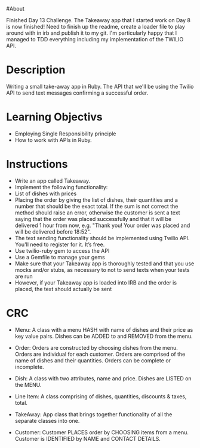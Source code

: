 #About

Finished Day 13 Challenge. The Takeaway app that I started work on Day 8 is now finished! Need to finish up the readme, create a loader file to play around with in irb and publish it to my git. I'm particularly happy that I managed to TDD everything including my implementation of the TWILIO API.

# Description

Writing a small take-away app in Ruby. The API that we'll be using the Twilio API to send text messages confirming a successful order.

# Learning Objectivs

* Employing Single Responsibility principle
* How to work with APIs in Ruby.

# Instructions

* Write an app called Takeaway.
* Implement the following functionality:
 * List of dishes with prices
 * Placing the order by giving the list of dishes, their quantities and a number that should be the exact total. If the sum is not correct the method should raise an error, otherwise the customer is sent a text saying that the order was placed successfully and that it will be delivered 1 hour from now, e.g. "Thank you! Your order was placed and will be delivered before 18:52".
 * The text sending functionality should be implemented using Twilio API. You'll need to register for it. It’s free.
* Use twilio-ruby gem to access the API
* Use a Gemfile to manage your gems
* Make sure that your Takeaway app is thoroughly tested and that you use mocks and/or stubs, as necessary to not to send texts when your tests are run
* However, if your Takeaway app is loaded into IRB and the order is placed, the text should actually be sent

# CRC

* Menu: A class with a menu HASH with name of dishes and their price as key value pairs. Dishes can be ADDED to and REMOVED from the menu.

* Order: Orders are constructed by choosing dishes from the menu. Orders are individual for each customer. Orders are comprised of the name of dishes and their quantities. Orders can be complete or incomplete.

* Dish: A class with two attributes, name and price. Dishes are LISTED on the MENU.

* Line Item: A class comprising of dishes, quantities, discounts & taxes, total.

* TakeAway: App class that brings together functionality of all the separate classes into one.

* Customer: Customer PLACES order by CHOOSING items from a menu. Customer is IDENTIFIED by NAME and CONTACT DETAILS.

